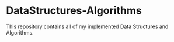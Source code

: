 # DataStructures-Algorithms
This repository contains all of my implemented Data Structures and Algorithms.
